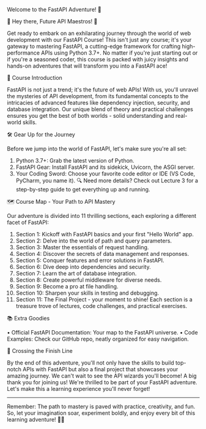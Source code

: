 Welcome to the FastAPI Adventure! 🚀

🌟 Hey there, Future API Maestros! 🌟

Get ready to embark on an exhilarating journey through the world of web development with our FastAPI Course! This isn't just any course; it's your gateway to mastering FastAPI, a cutting-edge framework for crafting high-performance APIs using Python 3.7+. No matter if you're just starting out or if you're a seasoned coder, this course is packed with juicy insights and hands-on adventures that will transform you into a FastAPI ace!

🚩 Course Introduction

FastAPI is not just a trend; it's the future of web APIs! With us, you'll unravel the mysteries of API development, from its fundamental concepts to the intricacies of advanced features like dependency injection, security, and database integration. Our unique blend of theory and practical challenges ensures you get the best of both worlds - solid understanding and real-world skills.

🛠️ Gear Up for the Journey

Before we jump into the world of FastAPI, let's make sure you're all set:
1.	Python 3.7+: Grab the latest version of Python.
2.	FastAPI Gear: Install FastAPI and its sidekick, Uvicorn, the ASGI server.
3.	Your Coding Sword: Choose your favorite code editor or IDE (VS Code, PyCharm, you name it).
🔍 Need more details? Check out Lecture 3 for a step-by-step guide to get everything up and running.

🗺️ Course Map - Your Path to API Mastery

Our adventure is divided into 11 thrilling sections, each exploring a different facet of FastAPI:
1.	Section 1: Kickoff with FastAPI basics and your first "Hello World" app.
2.	Section 2: Delve into the world of path and query parameters.
3.	Section 3: Master the essentials of request handling.
4.	Section 4: Discover the secrets of data management and responses.
5.	Section 5: Conquer features and error solutions in FastAPI.
6.	Section 6: Dive deep into dependencies and security.
7.	Section 7: Learn the art of database integration.
8.	Section 8: Create powerful middleware for diverse needs.
9.	Section 9: Become a pro at file handling.
10.	Section 10: Sharpen your skills in testing and debugging.
11.	Section 11: The Final Project - your moment to shine!
Each section is a treasure trove of lectures, code challenges, and practical exercises.

📚 Extra Goodies

•	Official FastAPI Documentation: Your map to the FastAPI universe.
•	Code Examples: Check our GitHub repo, neatly organized for easy navigation.

🏁 Crossing the Finish Line

By the end of this adventure, you'll not only have the skills to build top-notch APIs with FastAPI but also a final project that showcases your amazing journey. We can't wait to see the API wizards you'll become!
A big thank you for joining us! We're thrilled to be part of your FastAPI adventure. Let's make this a learning experience you'll never forget!
___________________________________
Remember: The path to mastery is paved with practice, creativity, and fun. So, let your imagination soar, experiment boldly, and enjoy every bit of this learning adventure! 🌈✨
